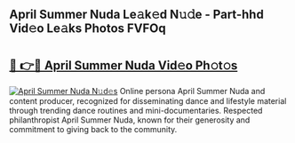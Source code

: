 ## April Summer Nuda Le𝚊k𝚎d N𝚞𝚍e - Part-hhd Vid𝚎o Le𝚊ks Photos FVFOq

# <h2><a href="http://fbfpmfx.evod.top/?m=April+Summer+Nuda">🔗 👉🔴 April Summer Nuda Vid𝚎o Ph𝚘t𝚘s</a></h2>

[![April Summer Nuda N𝚞d𝚎s](https://i.imgur.com/8V9OHl7.gif)](http://fbfpmfx.evod.top/?m=April+Summer+Nuda)
Online persona April Summer Nuda and content producer, recognized for disseminating dance and lifestyle material through trending dance routines and mini-documentaries. Respected philanthropist April Summer Nuda, known for their generosity and commitment to giving back to the community. 
